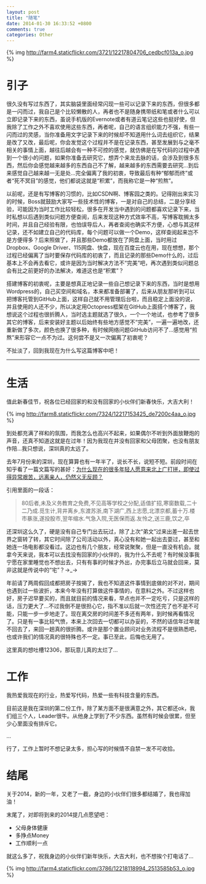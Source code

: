 ```yaml
---
layout: post
title: "随笔"
date: 2014-01-30 16:33:52 +0800
comments: true
categories: Other
---
```

{% img http://farm4.staticflickr.com/3721/12217804706_cedbcf013a_o.jpg %}

<!-- more -->

引子
===
很久没有写过东西了，其实脑袋里面经常闪现一些可以记录下来的东西，但很多都是一闪而过，我自己是个比较懒散的人，再者也不是随身携带纸和笔或者什么可以立即记录下来的东西，虽说手机版的Evernote或者有道云笔记这些也挺好使，但我除了工作之外不喜欢使用这些东西，再者呢，自己的语言组织能力不强，有些一闪而过的灵感，当你准备用文字记录下来的时候却不知道用什么词去组织它，结果是改了又改，最后呢，你会发觉这个过程并不是在记录东西，甚至发展到与之毫不相关的事情上面，越往后越会有一种不可控的感觉，就仿佛是在写代码的过程中遇到一个很小的问题，如果你准备去研究它，想弄个来龙去脉的话，会涉及到很多东西，然后你会感觉越来越多的东西自己不了解，越来越多的东西需要去研究...到后来感觉自己越来越一无是处...完全偏离了我的初衷，导致最后有种“郁郁而终”或者“死不冥目”的感觉，他们都说这就是“积累”，而我称它是一种“煎熬”。

以前呢，还是有写博客的习惯的，比如CSDN啊、博客园之类的。记得刚出来实习的时候，Boss就鼓励大家写一些技术性的博客，一是对自己的总结，二是分享经验，可能因为当时工作比较轻松，很多在开发当中遇到的问题都喜欢记录下来，当时私想以后遇到类似问题方便查阅，后来发现这种方式效率不高，写博客耽搁太多时间，并且自己经验有限，也怕误导后人，再者查阅也确实不方便，心想与其这样记录，还不如建立自己的代码库，每个问题可以做一个Demo，这样查阅起来岂不是方便得多？后来照做了，并且那些Demo都放在了网盘上面，当时用过Dropbox、Google Driver、115网盘、快盘，现在百度云也在用，现在想想，那个过程已经偏离了当时要保存代码库的初衷了，而且记录的那些Demo什么的，过后基本上不会再去看它，或许是因为当时解决方法不“完美”吧，再次遇到类似问题总会有比之前更好的办法解决，难道这也是“积累”？

搭建博客的初衷呢，主要是想真正地记录一些自己想记录下来的东西，当时是想用Wordpress的，自己买空间和域名，本来都准备部署了，后来从朋友那听到可以把博客托管到GitHub上面，这样自己就不用管理后台啦，而且稳定上面没的说，并且使用的人还不少，所以决定用Octopress框架在GitHub上面搭个博客了，我想说这个过程也很折腾人，当时选主题就选了很久，一个一个地试，也参考了很多其它的博客，后来安装好主题以后始终有些地方感觉不“完美”，一遍一遍地改，还重新做了多次，颜色也换了很多种，有时候网络问题GitHub访问不了...感觉用“煎熬”来形容它一点不为过。这何尝不是又一次偏离了初衷呢？

不扯淡了，回到我现在为什么写这篇博客中吧！

---

生活
===
值此新春佳节，祝各位已经回家的和没有回家的小伙伴们新春快乐，大吉大利！

{% img http://farm8.staticflickr.com/7324/12217153425_de7200c4aa_o.jpg %}

到处都充满了祥和的氛围，而我怎么也高兴不起来，如果偶尔不听到外面放鞭炮的声音，还真不知道这就是在过年！因为我现在并没有回家和父母团聚，也没有朋友作陪...我只想说，深圳真的太远了。

去年7月份来的深圳，现在算算也有一年半了，说长不长，说短不短。前段时间在知乎看了一篇文篇写的甚好：[为什么现在的很多年轻人愿意来北上广打拼，即使过得异常艰苦，远离亲人，仍然义无反顾？](http://www.zhihu.com/question/22614212/answer/21988391)

引用里面的一段话：

>80后者,未及义务教育之免费,不见高等学校之分配,适值扩招,寒窗数载,二十二乃成.觅生计,背井离乡,东渡苏浙,南下湖广,西上志愿,北漂京都,蓄十万.楼市暴涨,遂投股市,翌年缩水.气急入院,无医保而返.友怜之,送三鹿,饮之,卒

还深圳这么久了，硬是没有自己专门出去玩过，除了上次“弟文”过来出差一起去世界之窗转了转，其它时间除了公司活动以外，真心没有和她一起出去耍过，甚至和她连一场电影都没看过。这边也有几个朋友，经常说聚聚，但是一直没有机会。就拿今天来说，我本可以去找没有回家的小伙伴的，我为什么不去呢？有时候没事我宁愿在家里睡觉也不想出去，只有有事的时候才外出，办完事后立马就会回来，莫非这就是传说中的“宅”？→_→

年前请了两周假回成都把房子按揭了，我也不知道这件事情到底做的对不对，期间也遇到过一些波折，本来今年没有打算做这件事情的，在意料之外。不过这样也好，房子迟早要买的，而且就目前的情况来看，早点也并不一定吃亏，只是这样的话，压力更大了...不过我倒不是很担心它，指不准以后就一次性还完了也不是不可能，只能一步一步地走了。现在离交房的时间差不多还有两年，到时候再看情况了。只是有一事比较气愤，本来上次回去一切都可以办妥的，不然的话信年过年就不回去了，来回一趟真的很折腾。或许是那个置业顾问对业务流程不是很熟悉吧，也或许我们的情况真的很特殊也不一定。事已至此，后悔也无用了。

这里真的想吐槽12306，那玩意儿真的太烂了...

工作
====
我热爱我现在的行业，热爱写代码，热爱一些有科技含量的东西。

目前这是我在深圳的第二份工作，除了某方面不是很满意之外，其它都还ok，我们组三个人，Leader很牛。从他身上学到了不少东西。虽然有时候会很累，但至少心里面没有排斥它。

...

行了，工作上暂时不想记录太多，担心写的时候情不自禁一发不可收拾。

结尾
===
关于2014，新的一年，又老了一截，身边的小伙伴们很多都结婚了，我也得加油！

末尾了，对即将到来的2014提几点愿望吧：

* 父母身体健康
* 多挣点Money
* 工作顺利一点

就这么多了，祝我身边的小伙伴们新年快乐，大吉大利，也不想挨个打电话了...

{% img http://farm4.staticflickr.com/3786/12218118994_2513585b53_o.jpg %}